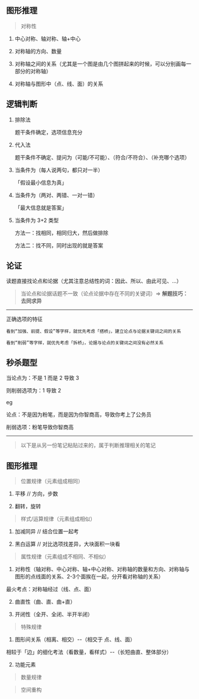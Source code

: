 
## 图形推理

> 对称性

1. 中心对称、轴对称、轴+中心

2. 对称轴的方向、数量

3. 对称轴之间的关系（尤其是一个图是由几个图拼起来的时候，可以分别画每一部分的对称轴）

4. 对称轴与图形中（点、线、面）的关系

## 逻辑判断

1. 排除法

    题干条件确定，选项信息充分

2. 代入法

    题干条件不确定、提问为（可能/不可能）、（符合/不符合）、（补充哪个选项）

3. 当条件为（每人说两句，都只对一半）

    「假设最小信息为真」

4. 当条件为（两对、两错、一对一错）

    「最大信息就是答案」

5. 当条件为 3+2 类型

    方法一：找相同，相同归大，然后做排除

    方法二：找不同，同时出现的就是答案

## 论证

读题直接找论点和论据（尤其注意总结性的词：因此、所以、由此可见、...）

> 当论点和论据话题不一致（论点论据中存在不同的关键词）=> **解题技巧：去同求异**

---

正确选项的特征

    看到“加强、前提、假设”等字样，就优先考虑「搭桥」，建立论点与论据关键词之间的关系

    看到“削弱”等字样，就优先考虑「拆桥」，论据与论点的关键词之间没有必然关系

## 秒杀题型

当论点为：不是 1 而是 2 导致 3

则削弱选项为：1 导致 2

eg

论点：不是因为粉笔，而是因为你智商高，导致你考上了公务员

削弱选项：粉笔导致你智商高

---

> 以下是从另一份笔记粘贴过来的，属于判断推理相关的笔记

## 图形推理

> 位置规律（元素组成相同）

1. 平移         // 方向，步数

2. 翻转，旋转

> 样式/运算规律（元素组成相似）

1. 加减同异     // 结合位置一起考

2. 黑白运算     // 对比选项找差异，大块面积一块看

> 属性规律（元素组成不相同、不相似）

1. 对称性（轴对称、中心对称、轴+中心对称、对称轴的数量和方向、对称轴与图形的点线面的关系、2-3个面挨在一起，分开看对称轴的关系）

最火考点：对称轴经过（线、点、面）

2. 曲直性（曲、直、曲+直）

3. 开闭性（全开、全闭、半开半闭）

> 特殊规律

1. 图形间关系（相离、相交）--（相交于 点、线、面）

相较于「边」的细化考法（看数量，看样式）--（长短曲直、整体部分）

2. 功能元素

> 数量规律

> 空间重构

